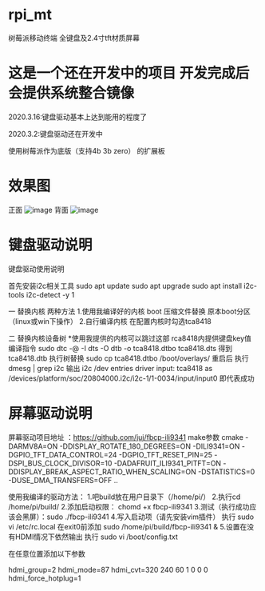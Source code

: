 # rpi_mt
树莓派移动终端 全键盘及2.4寸tft材质屏幕

# 这是一个还在开发中的项目 开发完成后会提供系统整合镜像
2020.3.16:键盘驱动基本上达到能用的程度了


2020.3.2:键盘驱动还在开发中

使用树莓派作为底版（支持4b 3b zero） 的扩展板

# 效果图
正面
![image](https://github.com/bilibilifmk/rpi_mt/blob/master/%E6%AD%A3%E9%9D%A2.jpg)
背面
![image](https://github.com/bilibilifmk/rpi_mt/blob/master/%E8%83%8C%E9%9D%A2.jpg)


# 键盘驱动说明
键盘驱动使用说明 

 首先安装i2c相关工具
sudo apt update
sudo apt upgrade
sudo apt install i2c-tools
i2c-detect -y 1

 一 替换内核 两种方法
1.使用我编译好的内核 boot 压缩文件替换 原本boot分区 （linux或win下操作）
2.自行编译内核 在配置内核时勾选tca8418

二 替换内核设备树
 *使用我提供的内核可以跳过这部
rca8418内提供键盘key值 
编译指令 sudo dtc -@ -I dts -O dtb -o tca8418.dtbo tca8418.dts
得到tca8418.dtb  执行树替换 sudo cp tca8418.dtbo /boot/overlays/
重启后 执行dmesg | grep i2c 
输出 
i2c /dev entries driver
input: tca8418 as /devices/platform/soc/20804000.i2c/i2c-1/1-0034/input/input0
即代表成功

# 屏幕驱动说明

屏幕驱动项目地址 ：https://github.com/juj/fbcp-ili9341
make参数
cmake -DARMV8A=ON -DDISPLAY_ROTATE_180_DEGREES=ON -DILI9341=ON -DGPIO_TFT_DATA_CONTROL=24 -DGPIO_TFT_RESET_PIN=25 -DSPI_BUS_CLOCK_DIVISOR=10 -DADAFRUIT_ILI9341_PITFT=ON -DDISPLAY_BREAK_ASPECT_RATIO_WHEN_SCALING=ON -DSTATISTICS=0 -DUSE_DMA_TRANSFERS=OFF ..



使用我编译的驱动方法：
1.吧build放在用户目录下（/home/pi/）
2.执行cd /home/pi/build/
2.添加启动权限： chomd +x fbcp-ili9341
3.测试（执行成功应该会黑屏）：sudo ./fbcp-ili9341
4.写入启动项（请先安装vim插件）
执行  sudo vi /etc/rc.local
在exit0前添加 sudo /home/pi/build/fbcp-ili9341 &
5.设置在没有HDMI情况下依然输出
执行 sudo vi /boot/config.txt

在任意位置添加以下参数

hdmi_group=2
hdmi_mode=87
hdmi_cvt=320 240 60 1 0 0 0
hdmi_force_hotplug=1
